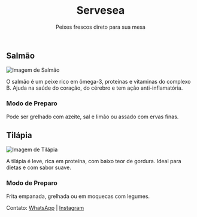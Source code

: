
<!DOCTYPE html>
<html lang="pt-BR">
<head>
  <meta charset="UTF-8" />
  <meta name="viewport" content="width=device-width, initial-scale=1.0"/>
  <title>Servesea - Peixes Frescos</title>
  <link rel="stylesheet" href="style.css" />
</head>
<body>
  <header>
    <h1>Servesea</h1>
    <p>Peixes frescos direto para sua mesa</p>
  </header>

  <section>
    <h2>Salmão</h2>
    <img src="salmao.jpg" alt="Imagem de Salmão" />
    <p>
      O salmão é um peixe rico em ômega-3, proteínas e vitaminas do complexo B.
      Ajuda na saúde do coração, do cérebro e tem ação anti-inflamatória.
    </p>
    <h3>Modo de Preparo</h3>
    <p>
      Pode ser grelhado com azeite, sal e limão ou assado com ervas finas.
    </p>
  </section>

  <section>
    <h2>Tilápia</h2>
    <img src="tilapia.jpg" alt="Imagem de Tilápia" />
    <p>
      A tilápia é leve, rica em proteína, com baixo teor de gordura. Ideal para
      dietas e com sabor suave.
    </p>
    <h3>Modo de Preparo</h3>
    <p>
      Frita empanada, grelhada ou em moquecas com legumes.
    </p>
  </section>

  <footer>
    <p>
      Contato:
      <a href="https://wa.me/5521982052635">WhatsApp</a> |
      <a href="https://www.instagram.com/servesea_">Instagram</a>
    </p>
  </footer>
</body>
</html>